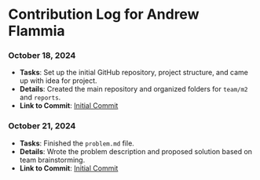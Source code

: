 # Contribution Log for Andrew Flammia

### October 18, 2024

- **Tasks**: Set up the initial GitHub repository, project structure, and came up with idea for project.
- **Details**: Created the main repository and organized folders for `team/m2` and `reports`.
- **Link to Commit**: [Initial Commit](https://github.com/aflam745/CS326Team36Project/pull/2/commits/78f5b9e7b0ba7779dced8c1ee06663f38e685938)

### October 21, 2024

- **Tasks**: Finished the `problem.md` file.
- **Details**: Wrote the problem description and proposed solution based on team brainstorming.
- **Link to Commit**: [Initial Commit](https://github.com/aflam745/CS326Team36Project/pull/4/commits/2a2c92499024cb2265dcab1c1651a7f338469b12)

